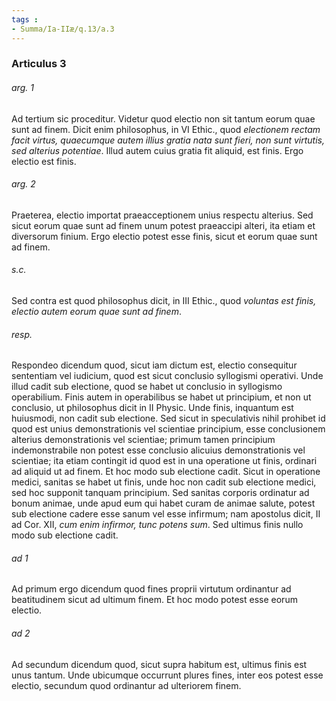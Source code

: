 ```yaml
---
tags : 
- Summa/Ia-IIæ/q.13/a.3
---
```


### Articulus 3

###### arg. 1
Ad tertium sic proceditur. Videtur quod electio non sit tantum eorum quae sunt ad finem. Dicit enim philosophus, in VI Ethic., quod *electionem rectam facit virtus, quaecumque autem illius gratia nata sunt fieri, non sunt virtutis, sed alterius potentiae*. Illud autem cuius gratia fit aliquid, est finis. Ergo electio est finis.

###### arg. 2
Praeterea, electio importat praeacceptionem unius respectu alterius. Sed sicut eorum quae sunt ad finem unum potest praeaccipi alteri, ita etiam et diversorum finium. Ergo electio potest esse finis, sicut et eorum quae sunt ad finem.

###### s.c.
Sed contra est quod philosophus dicit, in III Ethic., quod *voluntas est finis, electio autem eorum quae sunt ad finem*.

###### resp.
Respondeo dicendum quod, sicut iam dictum est, electio consequitur sententiam vel iudicium, quod est sicut conclusio syllogismi operativi. Unde illud cadit sub electione, quod se habet ut conclusio in syllogismo operabilium. Finis autem in operabilibus se habet ut principium, et non ut conclusio, ut philosophus dicit in II Physic. Unde finis, inquantum est huiusmodi, non cadit sub electione. Sed sicut in speculativis nihil prohibet id quod est unius demonstrationis vel scientiae principium, esse conclusionem alterius demonstrationis vel scientiae; primum tamen principium indemonstrabile non potest esse conclusio alicuius demonstrationis vel scientiae; ita etiam contingit id quod est in una operatione ut finis, ordinari ad aliquid ut ad finem. Et hoc modo sub electione cadit. Sicut in operatione medici, sanitas se habet ut finis, unde hoc non cadit sub electione medici, sed hoc supponit tanquam principium. Sed sanitas corporis ordinatur ad bonum animae, unde apud eum qui habet curam de animae salute, potest sub electione cadere esse sanum vel esse infirmum; nam apostolus dicit, II ad Cor. XII, *cum enim infirmor, tunc potens sum*. Sed ultimus finis nullo modo sub electione cadit.

###### ad 1
Ad primum ergo dicendum quod fines proprii virtutum ordinantur ad beatitudinem sicut ad ultimum finem. Et hoc modo potest esse eorum electio.

###### ad 2
Ad secundum dicendum quod, sicut supra habitum est, ultimus finis est unus tantum. Unde ubicumque occurrunt plures fines, inter eos potest esse electio, secundum quod ordinantur ad ulteriorem finem.

